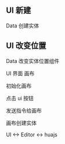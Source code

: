 UI   新建
-------
Data  创建实体


UI  改变位置
------
Data  改变实体位置组件


UI 界面       画布


初始化画布

点击 ui 按钮

发送指令给画布

画布创建实体



UI <-> Editor <-> huajs